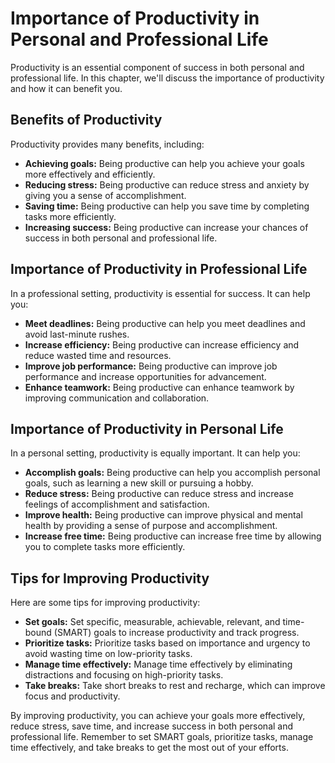 # Importance of Productivity in Personal and Professional Life

Productivity is an essential component of success in both personal and professional life. In this chapter, we'll discuss the importance of productivity and how it can benefit you.

Benefits of Productivity
------------------------

Productivity provides many benefits, including:

* **Achieving goals:** Being productive can help you achieve your goals more effectively and efficiently.
* **Reducing stress:** Being productive can reduce stress and anxiety by giving you a sense of accomplishment.
* **Saving time:** Being productive can help you save time by completing tasks more efficiently.
* **Increasing success:** Being productive can increase your chances of success in both personal and professional life.

Importance of Productivity in Professional Life
-----------------------------------------------

In a professional setting, productivity is essential for success. It can help you:

* **Meet deadlines:** Being productive can help you meet deadlines and avoid last-minute rushes.
* **Increase efficiency:** Being productive can increase efficiency and reduce wasted time and resources.
* **Improve job performance:** Being productive can improve job performance and increase opportunities for advancement.
* **Enhance teamwork:** Being productive can enhance teamwork by improving communication and collaboration.

Importance of Productivity in Personal Life
-------------------------------------------

In a personal setting, productivity is equally important. It can help you:

* **Accomplish goals:** Being productive can help you accomplish personal goals, such as learning a new skill or pursuing a hobby.
* **Reduce stress:** Being productive can reduce stress and increase feelings of accomplishment and satisfaction.
* **Improve health:** Being productive can improve physical and mental health by providing a sense of purpose and accomplishment.
* **Increase free time:** Being productive can increase free time by allowing you to complete tasks more efficiently.

Tips for Improving Productivity
-------------------------------

Here are some tips for improving productivity:

* **Set goals:** Set specific, measurable, achievable, relevant, and time-bound (SMART) goals to increase productivity and track progress.
* **Prioritize tasks:** Prioritize tasks based on importance and urgency to avoid wasting time on low-priority tasks.
* **Manage time effectively:** Manage time effectively by eliminating distractions and focusing on high-priority tasks.
* **Take breaks:** Take short breaks to rest and recharge, which can improve focus and productivity.

By improving productivity, you can achieve your goals more effectively, reduce stress, save time, and increase success in both personal and professional life. Remember to set SMART goals, prioritize tasks, manage time effectively, and take breaks to get the most out of your efforts.
